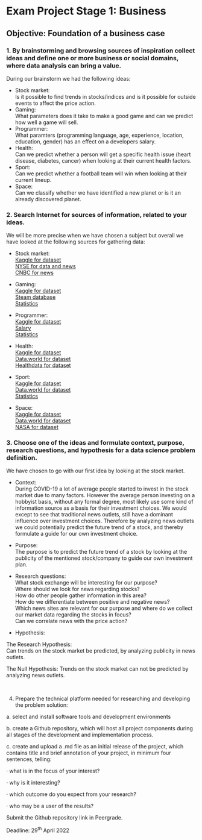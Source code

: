 # Exam Project Stage 1: Business

## Objective: Foundation of a business case

### 1. By brainstorming and browsing sources of inspiration collect ideas and define one or more business or social domains, where data analysis can bring a value.  

During our brainstorm we had the following ideas:
- Stock market:  
Is it possible to find trends in stocks/indices and is it possible for outside events to affect the price action.
- Gaming:   
What parameters does it take to make a good game and can we predict how well a game will sell.
- Programmer:  
What paramters (programming language, age, experience, location, education, gender) has an effect on a developers salary.
- Health:  
Can we predict whether a person will get a specific health issue (heart disease, diabetes, cancer) when looking at their current health factors.
- Sport:  
Can we predict whether a football team will win when looking at their current lineup.  
- Space:  
Can we classify whether we have identified a new planet or is it an already discovered planet.

### 2. Search Internet for sources of information, related to your ideas.
We will be more precise when we have chosen a subject but overall we have looked at the following sources for gathering data:
- Stock market:  
[Kaggle for dataset](https://www.kaggle.com/)  
[NYSE for data and news](https://www.nyse.com/index)  
[CNBC for news](https://www.cnbc.com/world/?region=world)  

- Gaming:  
[Kaggle for dataset](https://www.kaggle.com/)  
[Steam database](https://steamdb.info/)  
[Statistics](https://www.statista.com/topics/1680/gaming/#topicHeader__wrapper)  

- Programmer:    
[Kaggle for dataset](https://www.kaggle.com/)  
[Salary](https://data.world/datasets/salary)  
[Statistics](https://review42.com/resources/video-game-statistics/)  

- Health:   
[Kaggle for dataset](https://www.kaggle.com/)  
[Data.world for dataset](https://data.world/datasets/health)  
[Healthdata for dataset](https://healthdata.gov/)  

- Sport:   
[Kaggle for dataset](https://www.kaggle.com/)  
[Data.world for dataset](https://data.world/datasets/sports)  
[Statistics](https://sports-statistics.com/sports-data/sports-data-sets-for-data-modeling-visualization-predictions-machine-learning/)  

- Space:  
[Kaggle for dataset](https://www.kaggle.com/)  
[Data.world for dataset](https://data.world/datasets/space)  
[NASA for dataset](https://data.nasa.gov/)  

### 3. Choose one of the ideas and formulate context, purpose, research questions, and hypothesis for a data science problem definition.
We have chosen to go with our first idea by looking at the stock market.   

- Context:  
During COVID-19 a lot of average people started to invest in the stock market due to many factors. However the average person investing on a hobbyist basis, without any formal degree, most likely use some kind of information source as a basis for their investment choices. We would except to see that traditional news outlets, still have a dominant influence over investment choices. Therefore by analyzing news outlets we could potentially predict the future trend of a stock, and thereby formulate a guide for our own investment choice.

- Purpose:  
The purpose is to predict the future trend of a stock by looking at the publicity of the mentioned stock/company to guide our own investment plan.    

- Research questions:      
What stock exchange will be interesting for our purpose?  
Where should we look for news regarding stocks?    
How do other people gather information in this area?    
How do we differentiate between positive and negative news?    
Which news sites are relevant for our purpose and where do we collect our market data regarding the stocks in focus?  
Can we correlate news with the price action?   

- Hypothesis:  

The Research Hypothesis:   
Can trends on the stock market be predicted, by analyzing publicity in news outlets.

The Null Hypothesis: 
Trends on the stock market can not be predicted by analyzing news outlets.

<br>  




4.    Prepare the technical platform needed for researching and developing the problem solution:

a.    select and install software tools and development environments

b.   create a Github repository, which will host all project components during all stages of the development and implementation process.

c.    create and upload a .md file as an initial release of the project, which contains title and brief annotation of your project, in minimum four sentences, telling:

·      what is in the focus of your interest?

·      why is it interesting?

·      which outcome do you expect from your research?

·      who may be a user of the results?

Submit the Github repository link in Peergrade.

Deadline: 29<sup>th</sup> April 2022
